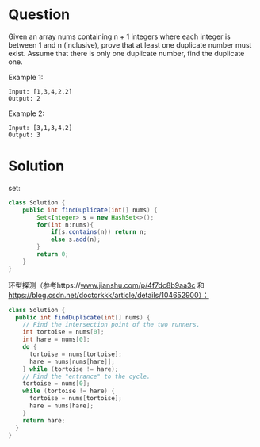 # Question
Given an array nums containing n + 1 integers where each integer is between 1 and n (inclusive), prove that at least one duplicate number must exist. Assume that there is only one duplicate number, find the duplicate one.

Example 1:

    Input: [1,3,4,2,2]
    Output: 2
Example 2:

    Input: [3,1,3,4,2]
    Output: 3
# Solution
set:
```java
class Solution {
    public int findDuplicate(int[] nums) {
        Set<Integer> s = new HashSet<>();
        for(int n:nums){
            if(s.contains(n)) return n;
            else s.add(n);
        }
        return 0;
    }
}
```
环型探测（参考https://www.jianshu.com/p/4f7dc8b9aa3c 和 https://blog.csdn.net/doctorkkk/article/details/104652900）：
```java
class Solution {
  public int findDuplicate(int[] nums) {
    // Find the intersection point of the two runners.
    int tortoise = nums[0];
    int hare = nums[0];
    do {
      tortoise = nums[tortoise];
      hare = nums[nums[hare]];
    } while (tortoise != hare);
    // Find the "entrance" to the cycle.
    tortoise = nums[0];
    while (tortoise != hare) {
      tortoise = nums[tortoise];
      hare = nums[hare];
    }
    return hare;
  }
}
```
